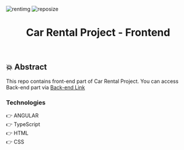 ![rentimg](https://user-images.githubusercontent.com/75935753/114579711-cb94a800-9c86-11eb-8409-032973c690e5.jpg)
![reposize](https://img.shields.io/github/repo-size/yigitarpacioglu/CarRentalFrontend?color=success)

<h1 align="center"> Car Rental Project - Frontend </h1> 
<br>

## :collision: Abstract
This repo contains front-end part of Car Rental Project. You can access Back-end part via <a href="https://github.com/yigitarpacioglu/CarRentalBackend">Back-end Link</a> 

### Technologies
:point_right: ANGULAR <br>
:point_right: TypeScript <br>
:point_right: HTML <br>
:point_right: CSS <br>

